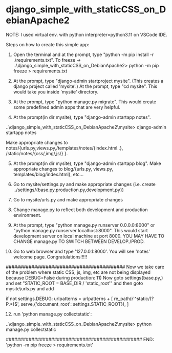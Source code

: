 # django_simple_with_staticCSS_on_DebianApache2
 
NOTE: I used virtual env. with python interpreter=python3.11 on VSCode IDE.

Steps on how to create this simple app:
1) Open  the terminal and at the prompt, type "python -m pip install -r .\requirements.txt".
 To freeze -> ..\django_simple_with_staticCSS_on_DebianApache2> python -m pip freeze > requirements.txt

2) At the prompt, type "django-admin startproject mysite". (This creates a django project called 'mysite'.) At the prompt, type "cd mysite". This would take you inside 'mysite' directory.

3) At the prompt, type "python manage.py migrate". This would create some predefined admin apps that are very helpful.

4) At the prompt(in dir mysite), type "django-admin startapp notes".

..\django_simple_with_staticCSS_on_DebianApache2\mysite> django-admin startapp notes

 Make appropriate changes to notes/{urls.py,views.py,/templates/notes/{index.html..}, /static/notes/{css/,img/,js/} }. 

5) At the prompt(in dir mysite), type "django-admin startapp blog".
    Make appropriate changes to blog/{urls.py, views.py, templates/blog/index.html}, etc...

6)  Go to mysite/settings.py and make appropriate changes (i.e. create ../settings/{base.py,production.py,development.py})

7)  Go to mysite/urls.py and make appropriate changes

8) Change manage.py to reflect both development and production environment.

9)  At the prompt, type "python manage.py runserver 0.0.0.0:8000" or "python manage.py runserver localhost:8000". This would start development server on local machine at port 8000. YOU MAY HAVE TO CHANGE manage.py TO SWITCH BETWEEN DEVELOP./PROD.
 
10) Go to web browser and type '127.0.0.1:8000'. You will see 'notes' welcome page. Congratulations!!!!!

##########################################
Now we take care of the problem where static CSS, js, img, etc are not being displayed because DEBUG=False during production:
11) Now goto settings\{base.py,} and set "STATIC_ROOT = BASE_DIR / 'static_root'" and then goto mysite\urls.py and add

if not settings.DEBUG:
  urlpatterns = urlpatterns + [
    re_path(r'^static/(?P<path>.*)$', serve,{'document_root': settings.STATIC_ROOT}),
  ]


12) run 'python manage.py collectstatic':

..\django_simple_with_staticCSS_on_DebianApache2\mysite> python manage.py collectstatic

################################################
END: 'python -m pip freeze > requirements.txt'